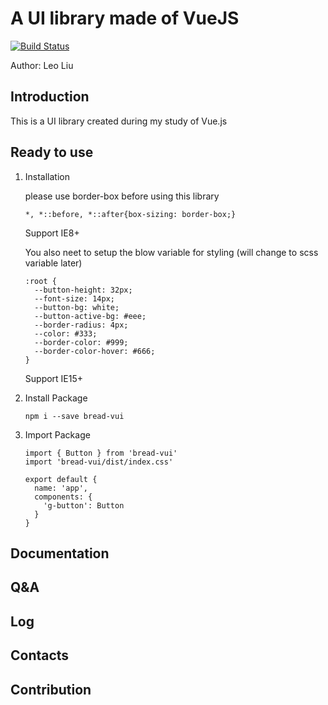 # A UI library made of VueJS

[![Build Status](https://travis-ci.org/lsxBread/VUI.svg?branch=master)](https://travis-ci.org/lsxBread/VUI)

Author: Leo Liu

## Introduction

This is a UI library created during my study of Vue.js

## Ready to use

1. Installation

    please use border-box before using this library
    
    ```
    *, *::before, *::after{box-sizing: border-box;}
    ```
    Support IE8+

    You also neet to setup the blow variable for styling (will change to scss variable later)
    ```
    :root {
      --button-height: 32px;
      --font-size: 14px;
      --button-bg: white;
      --button-active-bg: #eee;
      --border-radius: 4px;
      --color: #333;
      --border-color: #999;
      --border-color-hover: #666;
    }
    ```
    Support IE15+
    
2. Install Package

    ```
    npm i --save bread-vui
    ```

3. Import Package
    ```
    import { Button } from 'bread-vui'
    import 'bread-vui/dist/index.css'

    export default {
      name: 'app',
      components: {
        'g-button': Button
      }
    }
    ```

## Documentation

## Q&A

## Log

## Contacts

## Contribution
